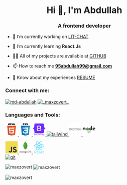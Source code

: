 <h1 align="center">Hi 👋, I'm Abdullah</h1>
<h3 align="center">A frontend developer</h3>

- 🔭 I’m currently working on [LIT-CHAT](https://github.com/Maxzovert/LIT-CHAT.git)

- 🌱 I’m currently learning **React.Js**

- 👨‍💻 All of my projects are available at [GITHUB](https://github.com/Maxzovert)

- 📫 How to reach me **95abdullah99@gmail.com**

- 📄 Know about my experiences [RESUME](https://drive.google.com/file/d/1JwaGU2qTq56cnLCtl3dDQwmxxB1XCPCs/view?usp=sharing)

<h3 align="left">Connect with me:</h3>
<p align="left">
<a href="https://www.linkedin.com/in/95abdullah99/" target="blank"><img align="center" src="https://raw.githubusercontent.com/rahuldkjain/github-profile-readme-generator/master/src/images/icons/Social/linked-in-alt.svg" alt="md-abdullah" height="30" width="40" /></a>
<a href="https://instagram.com/_maxzovert_" target="blank"><img align="center" src="https://raw.githubusercontent.com/rahuldkjain/github-profile-readme-generator/master/src/images/icons/Social/instagram.svg" alt="_maxzovert_" height="30" width="40" /></a>
</p>

<h3 align="left">Languages and Tools:</h3>
<p align="left"> 
<p align="left"><a href="https://www.w3.org/html/" target="_blank" rel="noreferrer"> <img src="https://raw.githubusercontent.com/devicons/devicon/master/icons/html5/html5-original-wordmark.svg" alt="html5" width="40" height="40"/>  </a> <a href="https://www.w3schools.com/css/" target="_blank" rel="noreferrer">  <img src="https://raw.githubusercontent.com/devicons/devicon/master/icons/css3/css3-original-wordmark.svg" alt="css3" width="40" height="40"/>  </a> <a href="https://getbootstrap.com" target="_blank" rel="noreferrer">  <img src="https://raw.githubusercontent.com/devicons/devicon/master/icons/bootstrap/bootstrap-plain-wordmark.svg" alt="bootstrap" width="40" height="40"/>  </a> <a href="https://tailwindcss.com/" target="_blank" rel="noreferrer">  <img src="https://www.vectorlogo.zone/logos/tailwindcss/tailwindcss-icon.svg" alt="tailwind" width="40" height="40"/>  </a> 
<a href="https://expressjs.com" target="_blank" rel="noreferrer">  <img src="https://raw.githubusercontent.com/devicons/devicon/master/icons/express/express-original-wordmark.svg" alt="express" width="40" height="40"/> </a>  <a href="https://nodejs.org" target="_blank" rel="noreferrer">  <img src="https://raw.githubusercontent.com/devicons/devicon/master/icons/nodejs/nodejs-original-wordmark.svg" alt="nodejs" width="40" height="40"/>  </a>


<a href="https://developer.mozilla.org/en-US/docs/Web/JavaScript" target="_blank" rel="noreferrer">  <img src="https://raw.githubusercontent.com/devicons/devicon/master/icons/javascript/javascript-original.svg" alt="javascript" width="40" height="40"/> </a> <a href="https://www.mongodb.com/" target="_blank" rel="noreferrer">  <img src="https://raw.githubusercontent.com/devicons/devicon/master/icons/mongodb/mongodb-original-wordmark.svg" alt="mongodb" width="40" height="40"/>  </a><a href="https://reactjs.org/" target="_blank" rel="noreferrer"> <img src="https://raw.githubusercontent.com/devicons/devicon/master/icons/react/react-original-wordmark.svg" alt="react" width="40" height="40"/> </a>  
<a href="https://git-scm.com/" target="_blank" rel="noreferrer"> <img src="https://www.vectorlogo.zone/logos/git-scm/git-scm-icon.svg" alt="git" width="40" height="40"/> </a> <p><img align="left" src="https://github-readme-stats.vercel.app/api/top-langs?username=maxzovert&show_icons=true&locale=en&layout=compact" alt="maxzovert" /></p><p>&nbsp;<img align="center" src="https://github-readme-stats.vercel.app/api?username=maxzovert&show_icons=true&locale=en" alt="maxzovert" /></p>

<p><img align="center" src="https://github-readme-streak-stats.herokuapp.com/?user=maxzovert&" alt="maxzovert" /></p>

